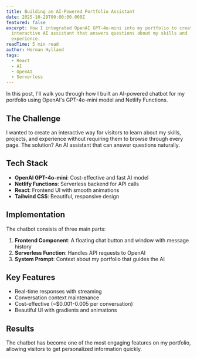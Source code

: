 ```yaml
---
title: Building an AI-Powered Portfolio Assistant
date: 2025-10-29T00:00:00.000Z
featured: false
excerpt: How I integrated OpenAI GPT-4o-mini into my portfolio to create an
  interactive AI assistant that answers questions about my skills and
  experience.
readTime: 5 min read
author: Herman Hylland
tags:
  - React
  - AI
  - OpenAI
  - Serverless
---
```


In this post, I'll walk you through how I built an AI-powered chatbot for my portfolio using OpenAI's GPT-4o-mini model and Netlify Functions.

## The Challenge

I wanted to create an interactive way for visitors to learn about my skills, projects, and experience without requiring them to browse through every page. The solution? An AI assistant that can answer questions naturally.

## Tech Stack

- **OpenAI GPT-4o-mini**: Cost-effective and fast AI model
- **Netlify Functions**: Serverless backend for API calls
- **React**: Frontend UI with smooth animations
- **Tailwind CSS**: Beautiful, responsive design

## Implementation

The chatbot consists of three main parts:

1. **Frontend Component**: A floating chat button and window with message history
2. **Serverless Function**: Handles API requests to OpenAI
3. **System Prompt**: Context about my portfolio that guides the AI

## Key Features

- Real-time responses with streaming
- Conversation context maintenance
- Cost-effective (~$0.001-0.005 per conversation)
- Beautiful UI with gradients and animations

## Results

The chatbot has become one of the most engaging features on my portfolio, allowing visitors to get personalized information quickly.
